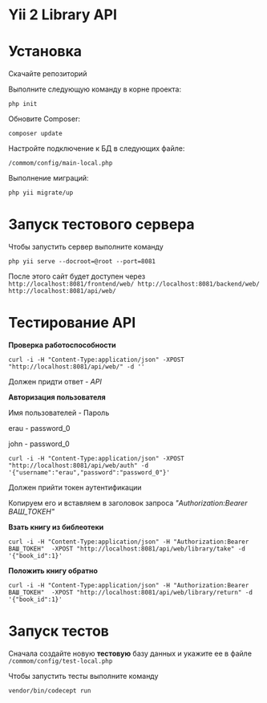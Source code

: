 Yii 2 Library API
==================
Установка
===============================

Скачайте репозиторий

Выполните следующую команду в корне проекта:

```
php init
```

Обновите Composer:

```
composer update
```

Настройте подключение к БД в следующих файле:    

`
/commom/config/main-local.php
`

Выполнение миграций:
```
php yii migrate/up
```

Запуск тестового сервера
===============================
Чтобы запустить сервер выполните команду
```
php yii serve --docroot=@root --port=8081
```
После этого сайт будет доступен через  
`
http://localhost:8081/frontend/web/
http://localhost:8081/backend/web/
http://localhost:8081/api/web/
`

Тестирование API
===============================
**Проверка работоспособности**

```
curl -i -H "Content-Type:application/json" -XPOST "http://localhost:8081/api/web/" -d ''
```

Должен придти ответ - _API_



**Авторизация пользователя**




Имя пользователей - Пароль

erau - password_0


john - password_0







```
curl -i -H "Content-Type:application/json" -XPOST "http://localhost:8081/api/web/auth" -d '{"username":"erau","password":"password_0"}'
```

Должен прийти токен аутентификации

Копируем его и вставляем в заголовок запроса _"Authorization:Bearer ВАШ_ТОКЕН"_

**Взать книгу из библеотеки**

```
curl -i -H "Content-Type:application/json" -H "Authorization:Bearer ВАШ_ТОКЕН"  -XPOST "http://localhost:8081/api/web/library/take" -d '{"book_id":1}'
```

**Положить книгу обратно**

```
curl -i -H "Content-Type:application/json" -H "Authorization:Bearer ВАШ_ТОКЕН"  -XPOST "http://localhost:8081/api/web/library/return" -d '{"book_id":1}'
```

Запуск тестов
===============================
Сначала создайте новую **тестовую** базу данных 
и укажите ее в файле
`
/commom/config/test-local.php
`


Чтобы запустить тесты выполните команду




```
vendor/bin/codecept run
```
